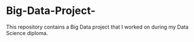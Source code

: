 # Big-Data-Project-
This repository contains a Big Data project that I worked on during my Data Science diploma.
